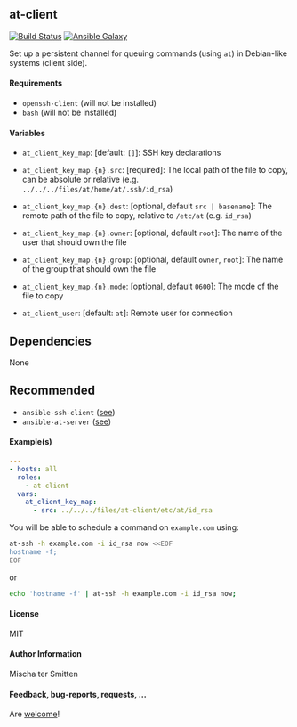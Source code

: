 ## at-client

[![Build Status](https://travis-ci.org/Oefenweb/ansible-at-client.svg?branch=master)](https://travis-ci.org/Oefenweb/ansible-at-client) [![Ansible Galaxy](http://img.shields.io/badge/ansible--galaxy-at--client-blue.svg)](https://galaxy.ansible.com/Oefenweb/at-client/)

Set up a persistent channel for queuing commands (using `at`) in Debian-like systems (client side).

#### Requirements

* `openssh-client` (will not be installed)
* `bash` (will not be installed)

#### Variables

* `at_client_key_map`: [default: `[]`]: SSH key declarations
* `at_client_key_map.{n}.src`: [required]: The local path of the file to copy, can be absolute or relative (e.g. `../../../files/at/home/at/.ssh/id_rsa`)
* `at_client_key_map.{n}.dest`: [optional, default `src | basename`]: The remote path of the file to copy, relative to `/etc/at` (e.g. `id_rsa`)
* `at_client_key_map.{n}.owner`: [optional, default `root`]: The name of the user that should own the file
* `at_client_key_map.{n}.group`: [optional, default `owner`, `root`]: The name of the group that should own the file
* `at_client_key_map.{n}.mode`: [optional, default `0600`]: The mode of the file to copy

* `at_client_user`: [default: `at`]: Remote user for connection

## Dependencies

None

## Recommended

* `ansible-ssh-client` ([see](https://github.com/Oefenweb/ansible-ssh-client))
* `ansible-at-server` ([see](https://github.com/Oefenweb/ansible-at-server))

#### Example(s)

```yaml
---
- hosts: all
  roles:
    - at-client
  vars:
    at_client_key_map:
      - src: ../../../files/at-client/etc/at/id_rsa
```

You will be able to schedule a command on `example.com` using:

```bash
at-ssh -h example.com -i id_rsa now <<EOF
hostname -f;
EOF
```

or

```bash
echo 'hostname -f' | at-ssh -h example.com -i id_rsa now;
```

#### License

MIT

#### Author Information

Mischa ter Smitten

#### Feedback, bug-reports, requests, ...

Are [welcome](https://github.com/Oefenweb/ansible-at-client/issues)!
